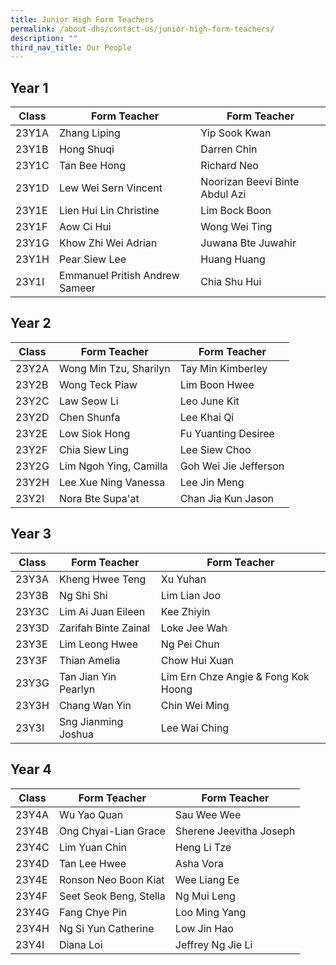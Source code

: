 ```yaml
---
title: Junior High Form Teachers
permalink: /about-dhs/contact-us/junior-high-form-teachers/
description: ""
third_nav_title: Our People
---
```

## Year 1

| Class  | Form Teacher | Form Teacher |
| -------- | -------- | -------- |
| 23Y1A     | Zhang Liping   | Yip Sook Kwan |
| 23Y1B     | Hong Shuqi     | Darren Chin|
| 23Y1C     | Tan Bee Hong  | Richard Neo  |
| 23Y1D     | Lew Wei Sern Vincent | Noorizan Beevi Binte Abdul Azi  |
| 23Y1E     | Lien Hui Lin Christine | Lim Bock Boon 
| 23Y1F     | Aow Ci Hui     | Wong Wei Ting     |
| 23Y1G     | Khow Zhi Wei Adrian  | Juwana Bte Juwahir     |
| 23Y1H     | Pear Siew Lee     | Huang Huang     |
| 23Y1I     | Emmanuel Pritish Andrew Sameer | Chia Shu Hui     |

## Year 2

| Class  | Form Teacher | Form Teacher |
| -------- | -------- | -------- |
| 23Y2A     | Wong Min Tzu, Sharilyn  | Tay Min Kimberley|
| 23Y2B   | Wong Teck Piaw | Lim Boon Hwee  |
| 23Y2C   | Law Seow Li  | Leo June Kit  |
| 23Y2D   | Chen Shunfa | Lee Khai Qi  |
| 23Y2E   | Low Siok Hong | Fu Yuanting Desiree 
| 23Y2F   | Chia Siew Ling  | Lee Siew Choo  |
| 23Y2G  | Lim Ngoh Ying, Camilla | Goh Wei Jie Jefferson |
| 23Y2H   | Lee Xue Ning Vanessa  | Lee Jin Meng  |
| 23Y2I    | Nora Bte Supa'at | Chan Jia Kun Jason    |


## Year 3

| Class  | Form Teacher | Form Teacher |
| -------- | -------- | -------- |
| 23Y3A     | Kheng Hwee Teng  | Xu Yuhan     |
| 23Y3B     | Ng Shi Shi  | Lim Lian Joo  |
| 23Y3C     | Lim Ai Juan Eileen  | Kee Zhiyin  |
| 23Y3D     | Zarifah Binte Zainal | Loke Jee Wah  |
| 23Y3E     | Lim Leong Hwee | Ng Pei Chun 
| 23Y3F     | Thian Amelia   | Chow Hui Xuan     |
| 23Y3G     | Tan Jian Yin Pearlyn  | Lim Ern Chze Angie & Fong Kok Hoong     |
| 23Y3H    | Chang Wan Yin | Chin Wei Ming |
| 23Y3I      | Sng Jianming Joshua | Lee Wai Ching |

## Year 4

| Class  | Form Teacher | Form Teacher |
| -------- | -------- | -------- |
| 23Y4A   | Wu Yao Quan | Sau Wee Wee     |
| 23Y4B   | Ong Chyai-Lian Grace  | Sherene Jeevitha Joseph  |
| 23Y4C   | Lim Yuan Chin  | Heng Li Tze  |
| 23Y4D   | Tan Lee Hwee | Asha Vora  |
| 23Y4E   | Ronson Neo Boon Kiat | Wee Liang Ee 
| 23Y4F   | Seet Seok Beng, Stella  | Ng Mui Leng   |
| 23Y4G  | Fang Chye Pin  | Loo Ming Yang     |
| 23Y4H  | Ng Si Yun Catherine  | Low Jin Hao  |
| 23Y4I    | Diana Loi | Jeffrey Ng Jie Li  |